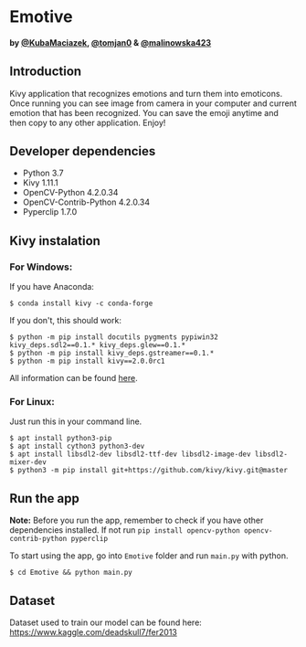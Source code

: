 # Emotive
#### by [@KubaMaciazek](https://github.com/KubaMaciazek), [@tomjan0](https://github.com/tomjan0) & [@malinowska423](https://github.com/malinowska423)

## Introduction

Kivy application that recognizes emotions and turn them into emoticons. Once running you can see image from camera in your computer and current emotion that has been recognized. You can save the emoji anytime and then copy to any other application. Enjoy!

## Developer dependencies

- Python 3.7
- Kivy 1.11.1
- OpenCV-Python 4.2.0.34
- OpenCV-Contrib-Python 4.2.0.34
- Pyperclip 1.7.0


## Kivy instalation
### For Windows:

If you have Anaconda: 
```
$ conda install kivy -c conda-forge
```

If you don't, this should work: 
```
$ python -m pip install docutils pygments pypiwin32 kivy_deps.sdl2==0.1.* kivy_deps.glew==0.1.*
$ python -m pip install kivy_deps.gstreamer==0.1.*
$ python -m pip install kivy==2.0.0rc1
```

All information can be found [here](https://kivy.org/doc/stable/installation/installation-windows.html).

### For Linux:

Just run this in your command line.

```
$ apt install python3-pip
$ apt install cython3 python3-dev
$ apt install libsdl2-dev libsdl2-ttf-dev libsdl2-image-dev libsdl2-mixer-dev
$ python3 -m pip install git+https://github.com/kivy/kivy.git@master
```

## Run the app

<b>Note:</b> Before you run the app, remember to check if you have other dependencies installed. If not run ``pip install opencv-python opencv-contrib-python pyperclip``

To start using the app, go into `Emotive` folder and run `main.py` with python.

```
$ cd Emotive && python main.py
```

## Dataset

Dataset used to train our model can be found here: https://www.kaggle.com/deadskull7/fer2013
